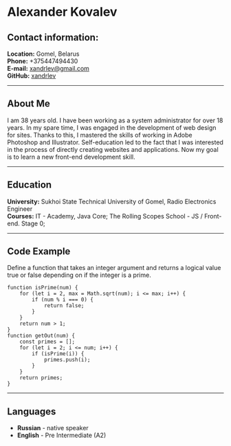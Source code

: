 # Alexander Kovalev

## Contact information:
**Location:** Gomel, Belarus  
**Phone:** +375447494430  
**E-mail:** xandrlev@gmail.com  
**GitHub:** [xandrlev](https://github.com/xandrlev)

---
## About Me
I am 38 years old. I have been working as a system administrator for over 18 years. In my spare time, I was engaged in the development of web design for sites. Thanks to this, I mastered the skills of working in Adobe Photoshop and Illustrator. Self-education led to the fact that I was interested in the process of directly creating websites and applications. Now my goal is to learn a new front-end development skill.

---
## Education
**University:** Sukhoi State Technical University of Gomel, Radio Electronics Engineer  
**Courses:** IT - Academy, Java Core; The Rolling Scopes School - JS / Front-end. Stage 0;

---
## Code Example

Define a function that takes an integer argument and returns a logical value true or false depending on if the integer is a prime.

```
function isPrime(num) {
    for (let i = 2, max = Math.sqrt(num); i <= max; i++) {
        if (num % i === 0) {
            return false;
        }
    }
    return num > 1;
}
function getOut(num) {
    const primes = [];
    for (let i = 2; i <= num; i++) {
        if (isPrime(i)) {
            primes.push(i);
        }
    }
    return primes;
}
```
---
## Languages
* **Russian** - native speaker
* **English** - Pre Intermediate (A2)
